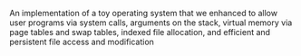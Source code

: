 An implementation of a toy operating system that we enhanced to allow user programs via system calls, arguments on the 
stack, virtual memory via page tables and swap tables, indexed file allocation, and efficient and persistent file access 
and modification
